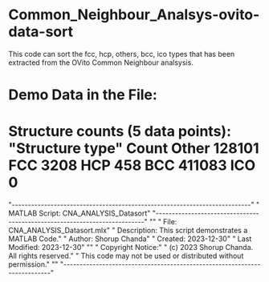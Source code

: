 # Common_Neighbour_Analsys-ovito-data-sort
This code can sort the fcc, hcp, others, bcc, ico types that has been extracted from the OVito Common Neighbour analsysis. 

Demo Data in the File:
================================================
Structure counts (5 data points):
"Structure type" Count
Other 128101 
FCC 3208 
HCP 458 
BCC 411083 
ICO 0
================================================

"--------------------------------------------------------------------------"
" MATLAB Script: CNA_ANALYSIS_Datasort"
"--------------------------------------------------------------------------"
""
" File: CNA_ANALYSIS_Datasort.mlx"
" Description: This script demonstrates a MATLAB Code."
" Author: Shorup Chanda"
" Created: 2023-12-30"
" Last Modified: 2023-12-30"
""
" Copyright Notice:"
" (c) 2023 Shorup Chanda. All rights reserved."
" This code may not be used or distributed without permission."
""
"--------------------------------------------------------------------------"
